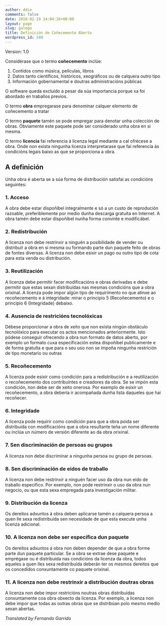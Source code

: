 ```yaml
---
author: ddie
comments: false
date: 2010-02-19 14:04:26+00:00
layout: page
slug: galego
title: Definición de Coñecemento Aberto
wordpress_id: 249
---
```


Version: 1.0

Considérase que o termo **coñecemento** inclúe:

  1. Contidos como música, películas, libros
  2. Datos tanto científicos, históricos, xeográficos ou de calquera outro tipo
  3. Información gobernamental e doutras administracións públicas 

O software queda excluído a pesar da súa importancia porque xa foi abordado en traballos previos.

O termo **obra** empregarase para denominar calquer elemento de coñecemento a tratar

O termo **paquete** tamén se pode empregar para denotar unha colección de obras. Óbviamente este paquete pode ser considerado unha obra en si mesma.

O termo **licencia** fai referencia á licenza legal mediante a cal ofrécese a obra. Onde non exista ningunha licenza interpretarase que fai referencia ás condicións legais baixo as que se proporciona a obra.

## A definición 

Unha obra é aberta se a súa forma de distribución satisfai as condicións seguintes:

### 1. Acceso 

A obra debe estar dispoñíbel integralmente e só a un custo de reprodución razoable, preferiblemente por medio dunha descarga gratuíta en Internet. A obra tamén debe estar dispoñíbel nunha forma convinte e modificábel.

### 2. Redistribución 

A licenza non debe restrinxir a ninguén a posibilidade de vender ou distribuír a obra en si mesma ou formando parte dun paquete feito de obras de fontes diversas. A licenza non debe esixir un pago ou outro tipo de cota para esta venda ou distribución.

### 3. Reutilización 

A licenza debe permitir facer modificacións e obras derivadas e debe permitir que estas sexan distribuídas nas mesmas condicións que a obra orixinal. A licenza pode impor algún tipo de requirimento no que atinxe ao recoñecemento e á integridade: mirar o principio 5 (Recoñecemento) e o principio 6 (Integridade) debaixo.

### 4. Ausencia de restricións tecnolóxicas 

Débese proporcionar a obra de xeito que non exista ningún obstáculo tecnolóxico para executar os actos mencionados anteriormente. Isto pódese conseguir ofrecendo a obra nun formato de datos aberto, por exemplo un formato cuxa especificación estea dispoñíbel publicamente e de forma gratuíta e que para o seu uso non se impoña ningunha restrición de tipo monetario ou outras

### 5. Recoñecemento 

A licenza pode esixir como condición para a redistribución e a reutilización o recoñecemento dos contribuíntes e creadores da obra. Se se impón esta condición, non debe ser de xeito onerosa. Por exemplo de esixir un recoñecemento, a obra debería ir acompañada dunha lista daqueles que hai recoñecer.

### 6. Integridade 

A licenza pode requirir como condición para que a obra poida ser distribuída con modificacións que a obra resultante teña un nome diferente ou inclúa un número de versión diferente ao da obra orixinal.

### 7. Sen discriminación de persoas ou grupos 

A licenza non debe discriminar a ningunha persoa ou grupo de persoas.

### 8. Sen discriminación de eidos de traballo 

A licenza non debe restrinxir a ninguén facer uso da obra nun eido de traballo específico. Por exemplo, non pode restrinxir o uso da obra nun negocio, ou que esta sexa empregada para investigación militar.

### 9. Distribución da licenza 

Os dereitos adxuntos á obra deben aplicarse tamén a calquera persoa a quen lle sexa redistribuída sen necesidade de que esta execute unha licenza adicional.

### 10. A licenza non debe ser específica dun paquete 

Os dereitos adxuntos á obra non deben depender de que a obra forme parte dun paquete particular. Se a obra se extrae dese paquete e emprégase ou é distribuida nas condicións da licenza da obra, todos aqueles a quen lles sexa redistribuída deberán ter os mesmos dereitos que os concedidos conxuntamente co paquete orixinal.

### 11. A licenza non debe restrinxir a distribución doutras obras 

A licenza non debe impor restricións noutras obras distribuídas conxuntamente coa obra obxecto da licenza. Por exemplo, a licenza non debe impor que todas as outras obras que se distribúan polo mesmo medio sexan abertas.

*Translated by Fernando Garrido*

